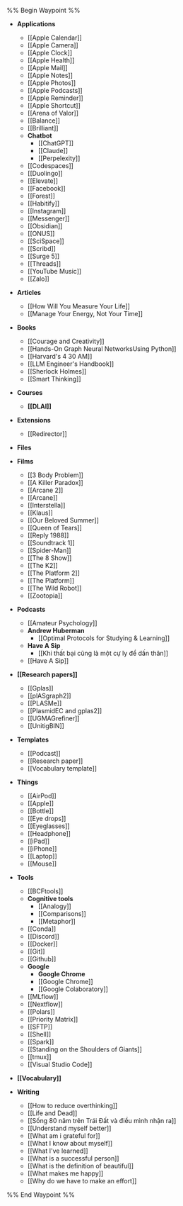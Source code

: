 %% Begin Waypoint %%
- **Applications**
	- [[Apple Calendar]]
	- [[Apple Camera]]
	- [[Apple Clock]]
	- [[Apple Health]]
	- [[Apple Mail]]
	- [[Apple Notes]]
	- [[Apple Photos]]
	- [[Apple Podcasts]]
	- [[Apple Reminder]]
	- [[Apple Shortcut]]
	- [[Arena of Valor]]
	- [[Balance]]
	- [[Brilliant]]
	- **Chatbot**
		- [[ChatGPT]]
		- [[Claude]]
		- [[Perpelexity]]
	- [[Codespaces]]
	- [[Duolingo]]
	- [[Elevate]]
	- [[Facebook]]
	- [[Forest]]
	- [[Habitify]]
	- [[Instagram]]
	- [[Messenger]]
	- [[Obsidian]]
	- [[ONUS]]
	- [[SciSpace]]
	- [[Scribd]]
	- [[Surge 5]]
	- [[Threads]]
	- [[YouTube Music]]
	- [[Zalo]]
- **Articles**
	- [[How Will You Measure Your Life]]
	- [[Manage Your Energy, Not Your Time]]
- **Books**
	- [[Courage and Creativity]]
	- [[Hands-On Graph Neural NetworksUsing Python]]
	- [[Harvard's 4 30 AM]]
	- [[LLM Engineer's Handbook]]
	- [[Sherlock Holmes]]
	- [[Smart Thinking]]
- **Courses**
	- **[[DLAI]]**
- **Extensions**
	- [[Redirector]]
- **Files**

- **Films**
	- [[3 Body Problem]]
	- [[A Killer Paradox]]
	- [[Arcane 2]]
	- [[Arcane]]
	- [[Interstella]]
	- [[Klaus]]
	- [[Our Beloved Summer]]
	- [[Queen of Tears]]
	- [[Reply 1988]]
	- [[Soundtrack 1]]
	- [[Spider-Man]]
	- [[The 8 Show]]
	- [[The K2]]
	- [[The Platform 2]]
	- [[The Platform]]
	- [[The Wild Robot]]
	- [[Zootopia]]
- **Podcasts**
	- [[Amateur Psychology]]
	- **Andrew Huberman**
		- [[Optimal Protocols for Studying & Learning]]
	- **Have A Sip**
		- [[Khi thất bại cũng là một cự ly để dấn thân]]
	- [[Have A Sip]]
- **[[Research papers]]**
	- [[Gplas]]
	- [[plASgraph2]]
	- [[PLASMe]]
	- [[PlasmidEC and gplas2]]
	- [[UGMAGrefiner]]
	- [[UnitigBIN]]
- **Templates**
	- [[Podcast]]
	- [[Research paper]]
	- [[Vocabulary template]]
- **Things**
	- [[AirPod]]
	- [[Apple]]
	- [[Bottle]]
	- [[Eye drops]]
	- [[Eyeglasses]]
	- [[Headphone]]
	- [[iPad]]
	- [[iPhone]]
	- [[Laptop]]
	- [[Mouse]]
- **Tools**
	- [[BCFtools]]
	- **Cognitive tools**
		- [[Analogy]]
		- [[Comparisons]]
		- [[Metaphor]]
	- [[Conda]]
	- [[Discord]]
	- [[Docker]]
	- [[Git]]
	- [[Github]]
	- **Google**
		- **Google Chrome**
		- [[Google Chrome]]
		- [[Google Colaboratory]]
	- [[MLflow]]
	- [[Nextflow]]
	- [[Polars]]
	- [[Priority Matrix]]
	- [[SFTP]]
	- [[Shell]]
	- [[Spark]]
	- [[Standing on the Shoulders of Giants]]
	- [[tmux]]
	- [[Visual Studio Code]]
- **[[Vocabulary]]**
- **Writing**
	- [[How to reduce overthinking]]
	- [[Life and Dead]]
	- [[Sống 80 năm trên Trái Đất và điều mình nhận ra]]
	- [[Understand myself better]]
	- [[What am i grateful for]]
	- [[What I know about myself]]
	- [[What I've learned]]
	- [[What is a successful person]]
	- [[What is the definition of beautiful]]
	- [[What makes me happy]]
	- [[Why do we have to make an effort]]

%% End Waypoint %%